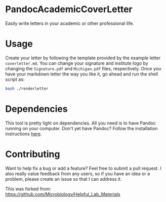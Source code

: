 # PandocAcademicCoverLetter
Easily write letters in your academic or other professional life.

# Usage
Create your letter by following the template provided by the example letter `coverletter.md`. You can change your signature and institute logo by changing the `Signature.pdf` and `Michigan.pdf` files, respectively. Once you have your markdown letter the way you like it, go ahead and run the shell script as:

```bash
bash ./renderletter
```

# Dependencies
This tool is pretty light on dependencies. All you need is to have Pandoc running on your computer. Don't yet have Pandoc? Follow the installation instructions [here](https://pandoc.org/installing.html).

# Contributing
Want to help fix a bug or add a feature? Feel free to submit a pull request. I also really value feedback from any users, so if you have an idea or a problem, please create an issue so that I can address it.

This was forked from: https://github.com/Microbiology/Helpful_Lab_Materials
